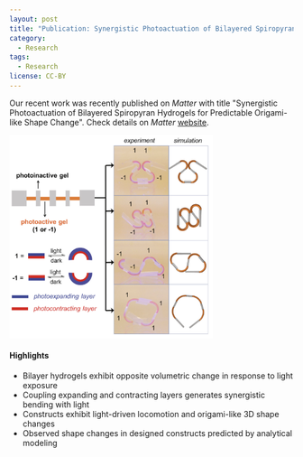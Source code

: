 ```yaml
---
layout: post
title: "Publication: Synergistic Photoactuation of Bilayered Spiropyran Hydrogels for Predictable Origami-like Shape Change"
category:
  - Research
tags:
  - Research
license: CC-BY
---
```


Our recent work was recently published on *Matter* with title "Synergistic Photoactuation of Bilayered Spiropyran Hydrogels for Predictable Origami-like Shape Change". Check details on *Matter* [website](https://doi.org/10.1016/j.matt.2021.01.016). 

<img class="mx-auto d-block" src="/images/2021matter-photoactuation.png" height="360">


#### Highlights

- Bilayer hydrogels exhibit opposite volumetric change in response to light exposure
- Coupling expanding and contracting layers generates synergistic bending with light
- Constructs exhibit light-driven locomotion and origami-like 3D shape changes
- Observed shape changes in designed constructs predicted by analytical modeling